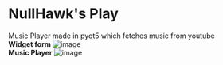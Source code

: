 # NullHawk's Play
 Music Player made in pyqt5 which fetches music from youtube<br/>
 **Widget form**
![image](https://github.com/nullHawk/NullHawk-s-Play/assets/83297944/afcf7d8f-0e37-4771-ab86-26a9d81fc5ef)
</br>
**Music Player**
![image](https://github.com/nullHawk/NullHawk-s-Play/assets/83297944/3f186914-5c8a-4774-9a85-5774242f8a9b)
</br>


